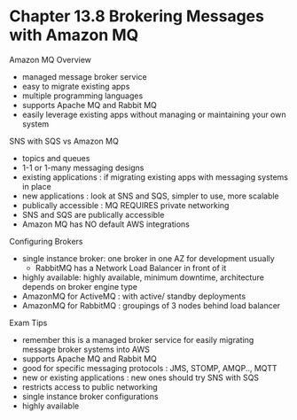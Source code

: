 # Chapter 13.8 Brokering Messages with Amazon MQ

Amazon MQ Overview
- managed message broker service
- easy to migrate existing apps
- multiple programming languages
- supports Apache MQ and Rabbit MQ
- easily leverage existing apps without managing or maintaining your own system

SNS with SQS vs Amazon MQ
- topics and queues
- 1-1 or 1-many messaging designs
- existing applications : if migrating existing apps with messaging systems in place
- new applications : look at SNS and SQS, simpler to use, more scalable
- publically accessible : MQ REQUIRES private networking
- SNS and SQS are publically accessible
- Amazon MQ has NO default AWS integrations

Configuring Brokers
- single instance broker: one broker in one AZ for development usually
	- RabbitMQ has a Network Load Balancer in front of it
- highly available: highly available, minimum downtime, architecture depends on broker engine type
- AmazonMQ for ActiveMQ : with active/ standby deployments
- AmazonMQ for RabbitMQ : groupings of 3 nodes behind load balancer

Exam Tips
- remember this is a managed broker service for easily migrating message broker systems into AWS
- supports Apache MQ and Rabbit MQ
- good for specific messaging protocols : JMS, STOMP, AMQP.., MQTT
- new or existing applications : new ones should try SNS with SQS
- restricts access to public networking
- single instance broker configurations
- highly available

